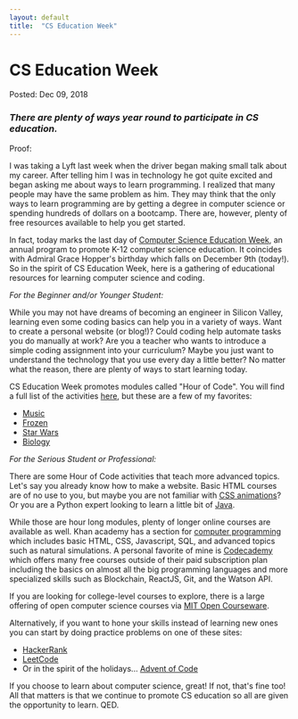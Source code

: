 ```yaml
---
layout: default
title:  "CS Education Week"
---
```

<h1>CS Education Week</h1>
<span class="post-meta">Posted: Dec 09, 2018</span>
<h3><i>There are plenty of ways year round to participate in CS education.</i></h3>

Proof:

I was taking a Lyft last week when the driver began making small talk about my career. After telling him I was in technology he got quite excited and began asking me about ways to learn programming. I realized that many people may have the same problem as him. They may think that the only ways to learn programming are by getting a degree in computer science or spending hundreds of dollars on a bootcamp. There are, however, plenty of free resources available to help you get started.

In fact, today marks the last day of <a target="_blank" href="https://csedweek.org/">Computer Science Education Week</a>, an annual program to promote K-12 computer science education. It coincides with Admiral Grace Hopper's birthday which falls on December 9th (today!). So in the spirit of CS Education Week, here is a gathering of educational resources for learning computer science and coding.

<i>For the Beginner and/or Younger Student:</i>

While you may not have dreams of becoming an engineer in Silicon Valley, learning even some coding basics can help you in a variety of ways. Want to create a personal website (or blog!)? Could coding help automate tasks you do manually at work? Are you a teacher who wants to introduce a simple coding assignment into your curriculum? Maybe you just want to understand the technology that you use every day a little better? No matter what the reason, there are plenty of ways to start learning today.

CS Education Week promotes modules called "Hour of Code". You will find a full list of the activities <a href="https://hourofcode.com/us/learn" target="_blank">here</a>, but these are a few of my favorites:
<ul>
<li><a target="_blank" href="https://hourofcode.com/codehsmusic">Music</a></li>
<li><a target="_blank" href="https://hourofcode.com/frzn">Frozen</a></li>
<li><a target="_blank" href="https://hourofcode.com/star-wars">Star Wars</a></li>
<li><a target="_blank" href="	https://hourofcode.com/groklearningpython">Biology</a></li>
</ul>

<i>For the Serious Student or Professional:</i>

There are some Hour of Code activities that teach more advanced topics. Let's say you already know how to make a website. Basic HTML courses are of no use to you, but maybe you are not familiar with <a href="https://hourofcode.com/htmltimetravel" target="_blank">CSS animations</a>? Or you are a Python expert looking to learn a little bit of <a href="https://hourofcode.com/codehsjava" target="_blank">Java</a>.

While those are hour long modules, plenty of longer online courses are available as well. Khan academy has a section for <a href="https://www.khanacademy.org/computing/computer-programming" target="_blank">computer programming</a> which includes basic HTML, CSS, Javascript, SQL, and advanced topics such as natural simulations. A personal favorite of mine is <a href="https://www.codecademy.com/catalog/subject/all" target="_blank">Codecademy</a> which offers many free courses outside of their paid subscription plan including the basics on almost all the big programming languages and more specialized skills such as Blockchain, ReactJS, Git, and the Watson API.

If you are looking for college-level courses to explore, there is a large offering of open computer science courses via <a href="https://ocw.mit.edu/courses/find-by-topic/#cat=engineering&subcat=computerscience" target="_blank">MIT Open Courseware</a>.

Alternatively, if you want to hone your skills instead of learning new ones you can start by doing practice problems on one of these sites:
<ul>
<li><a href="https://www.hackerrank.com/" target="_blank">HackerRank</a></li>
<li><a href="https://leetcode.com/" target="_blank">LeetCode</a></li>
<li>Or in the spirit of the holidays... <a href="https://adventofcode.com/" target="_blank">Advent of Code</a></li>
</ul>

If you choose to learn about computer science, great! If not, that's fine too! All that matters is that we continue to promote CS education so all are given the opportunity to learn. QED.
